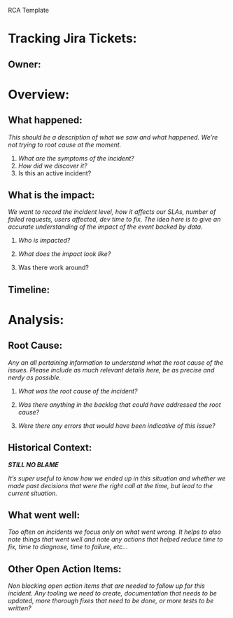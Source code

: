 RCA Template
 
# Tracking Jira Tickets:    
 
## Owner:
 
# Overview:
 
## What happened:
 
_This should be a description of what we saw and what happened. We’re not trying to root cause at the moment._
 
1. _What are the symptoms of the incident?_ 
2. _How did we discover it?_
3. Is this an active incident?

 
## What is the impact: <Sev3>
 
_We want to record the incident level, how it affects our SLAs, number of failed requests, users affected, dev time to fix. The idea here is to give an accurate understanding of the impact of the event backed by data._
 
1. _Who is impacted?_ 
 
2. _What does the impact look like?_
 
3. Was there work around?
 
 
## Timeline:
 
# Analysis:
 
## Root Cause:
 
_Any an all pertaining information to understand what the root cause of the issues. Please include as much relevant details here, be as precise and nerdy as possible._
 
1. _What was the root cause of the incident?_
 
2. _Was there anything in the backlog that could have addressed the root cause?_ 
 
3. _Were there any errors that would have been indicative of this issue?_
 
 
## Historical Context:
 
_**STILL NO BLAME**_
 
_It’s super useful to know how we ended up in this situation and whether we made past decisions that were the right call at the time, but lead to the current situation._
 
## What went well:
 
_Too often on incidents we focus only on what went wrong. It helps to also note things that went well and note any actions that helped reduce time to fix, time to diagnose, time to failure, etc…_
 
 
## Other Open Action Items:
 
_Non blocking open action items that are needed to follow up for this incident. Any tooling we need to create, documentation that needs to be updated, more thorough fixes that need to be done, or more tests to be written?_
